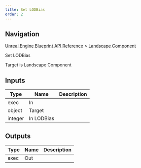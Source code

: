 ```yaml
---
title: Set LODBias
order: 2
---
```

## Navigation

[Unreal Engine Blueprint API Reference](https://dev.epicgames.com/documentation/en-us/unreal-engine/BlueprintAPI) > [Landscape Component](https://dev.epicgames.com/documentation/en-us/unreal-engine/BlueprintAPI/LandscapeComponent)

Set LODBias

Target is Landscape Component

## Inputs

| Type | Name | Description |
| --- | --- | --- |
| exec | In |  |
| object | Target |  |
| integer | In LODBias |  |

## Outputs

| Type | Name | Description |
| --- | --- | --- |
| exec | Out |  |
